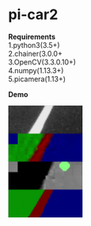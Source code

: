 # pi-car2  

**Requirements**  
	1.python3(3.5+)  
	2.chainer(3.0.0+  
	3.OpenCV(3.3.0.10+)  
	4.numpy(1.13.3+)  
	5.picamera(1.13+)


**Demo**
	

![result](https://github.com/shtsno24/FCN4p-car/blob/alpha_ver/media/semantic_run_line_detection.gif)




<!--
data/bin2train_data.npz does not exist! : please restart
ssh scp  permission denied : sudo chmod 777 ./AI\
ImportError: libf77blas.so.3: cannot open shared object file: No such file or directory  :  sudo apt-get install libatlas-base-dev\
<https://github.com/apache/incubator-mxnet/issues/5290>\

ImportError: libgstbase-1.0.so.0: cannot open shared object file: No such file or directory : sudo apt-get install gstreamer1.0\
-->
